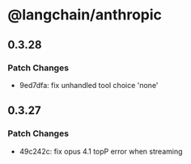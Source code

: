 # @langchain/anthropic

## 0.3.28

### Patch Changes

- 9ed7dfa: fix unhandled tool choice 'none'

## 0.3.27

### Patch Changes

- 49c242c: fix opus 4.1 topP error when streaming

